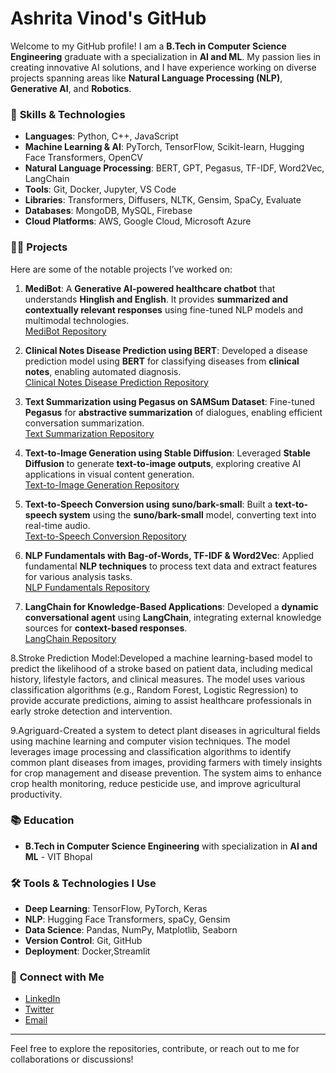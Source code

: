 # Ashrita Vinod's GitHub

Welcome to my GitHub profile! I am a **B.Tech in Computer Science Engineering** graduate with a specialization in **AI and ML**. My passion lies in creating innovative AI solutions, and I have experience working on diverse projects spanning areas like **Natural Language Processing (NLP)**, **Generative AI**, and **Robotics**.

### 🔧 **Skills & Technologies**

- **Languages**: Python, C++, JavaScript
- **Machine Learning & AI**: PyTorch, TensorFlow, Scikit-learn, Hugging Face Transformers, OpenCV
- **Natural Language Processing**: BERT, GPT, Pegasus, TF-IDF, Word2Vec, LangChain
- **Tools**: Git, Docker, Jupyter, VS Code
- **Libraries**: Transformers, Diffusers, NLTK, Gensim, SpaCy, Evaluate
- **Databases**: MongoDB, MySQL, Firebase
- **Cloud Platforms**: AWS, Google Cloud, Microsoft Azure

### 👩‍💻 **Projects**

Here are some of the notable projects I’ve worked on:

1. **MediBot**: A **Generative AI-powered healthcare chatbot** that understands **Hinglish and English**. It provides **summarized and contextually relevant responses** using fine-tuned NLP models and multimodal technologies.  
   [MediBot Repository](#https://github.com/Ashritavinod/MediBot_Hinglish_English)

2. **Clinical Notes Disease Prediction using BERT**: Developed a disease prediction model using **BERT** for classifying diseases from **clinical notes**, enabling automated diagnosis.  
   [Clinical Notes Disease Prediction Repository](#)

3. **Text Summarization using Pegasus on SAMSum Dataset**: Fine-tuned **Pegasus** for **abstractive summarization** of dialogues, enabling efficient conversation summarization.  
   [Text Summarization Repository](#)

4. **Text-to-Image Generation using Stable Diffusion**: Leveraged **Stable Diffusion** to generate **text-to-image outputs**, exploring creative AI applications in visual content generation.  
   [Text-to-Image Generation Repository](#)

5. **Text-to-Speech Conversion using suno/bark-small**: Built a **text-to-speech system** using the **suno/bark-small** model, converting text into real-time audio.  
   [Text-to-Speech Conversion Repository](#)

6. **NLP Fundamentals with Bag-of-Words, TF-IDF & Word2Vec**: Applied fundamental **NLP techniques** to process text data and extract features for various analysis tasks.  
   [NLP Fundamentals Repository](#)

7. **LangChain for Knowledge-Based Applications**: Developed a **dynamic conversational agent** using **LangChain**, integrating external knowledge sources for **context-based responses**.  
   [LangChain Repository](#)

8.Stroke Prediction Model:Developed a machine learning-based model to predict the likelihood of a stroke based on patient data, including medical history, lifestyle factors, and clinical measures. The model uses various classification algorithms (e.g., Random Forest, Logistic Regression) to provide accurate predictions, aiming to assist healthcare professionals in early stroke detection and intervention.

9.Agriguard-Created a system to detect plant diseases in agricultural fields using machine learning and computer vision techniques. The model leverages image processing and classification algorithms to identify common plant diseases from images, providing farmers with timely insights for crop management and disease prevention. The system aims to enhance crop health monitoring, reduce pesticide use, and improve agricultural productivity.

### 📚 **Education**

- **B.Tech in Computer Science Engineering** with specialization in **AI and ML** - VIT Bhopal

### 🛠️ **Tools & Technologies I Use**

- **Deep Learning**: TensorFlow, PyTorch, Keras
- **NLP**: Hugging Face Transformers, spaCy, Gensim
- **Data Science**: Pandas, NumPy, Matplotlib, Seaborn
- **Version Control**: Git, GitHub
- **Deployment**: Docker,Streamlit

### 💬 **Connect with Me**

- [LinkedIn](https://www.linkedin.com/in/ashrita-vinod-209b37251)
- [Twitter](#)
- [Email](mailto:ashrita.vinod@email.com)

---

Feel free to explore the repositories, contribute, or reach out to me for collaborations or discussions!
